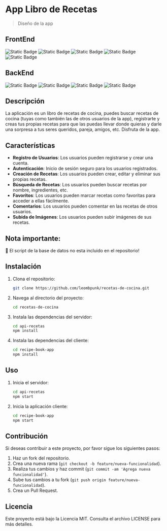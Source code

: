 # App Libro de Recetas

> Diseño de la app

## FrontEnd

![Static Badge](https://img.shields.io/badge/HTML5%20-%20black?style=flat&logo=html5&labelColor=black&color=orange)
![Static Badge](https://img.shields.io/badge/CSS3-black?style=flat&logo=css3&labelColor=black&color=blue)
![Static Badge](https://img.shields.io/badge/JavaScript-black?style=flat&logo=javascript&labelColor=black&color=yellow)
![Static Badge](https://img.shields.io/badge/ReactJS%20-%20black?style=flat&logo=react&labelColor=black&color=blue)
![Static Badge](https://img.shields.io/badge/TailwindCSS%20-%20black?style=flat&logo=tailwindcss&labelColor=black&color=blue)

## BackEnd

![Static Badge](https://img.shields.io/badge/JavaScript-black?style=flat&logo=javascript&labelColor=black&color=yellow)
![Static Badge](https://img.shields.io/badge/NodeJS%20-%20black?style=flat&logo=Node.js&labelColor=black&color=green)
![Static Badge](https://img.shields.io/badge/Express%20-%20black?style=flat&logo=express&labelColor=black&color=white)
![Static Badge](https://img.shields.io/badge/MySQL%20-%20black?style=flat&logo=MySQL&labelColor=black&color=blue)

## Descripción

La aplicación es un libro de recetas de cocina, puedes buscar recetas de cocina (tuyas como también las de otros usuarios de la app), registrarte y creas tus propias recetas para que las puedas llevar donde quieras y darle una sorpresa a tus seres queridos, pareja, amigos, etc. Disfruta de la app.

## Características

- **Registro de Usuarios**: Los usuarios pueden registrarse y crear una cuenta.
- **Autenticación**: Inicio de sesión seguro para los usuarios registrados.
- **Creación de Recetas**: Los usuarios pueden crear, editar y eliminar sus propias recetas.
- **Búsqueda de Recetas**: Los usuarios pueden buscar recetas por nombre, ingredientes, etc.
- **Favoritos**: Los usuarios pueden marcar recetas como favoritas para acceder a ellas fácilmente.
- **Comentarios**: Los usuarios pueden comentar en las recetas de otros usuarios.
- **Subida de Imágenes**: Los usuarios pueden subir imágenes de sus recetas.

## Nota importante: 

🚧  El script de la base de datos no esta incluido en el repositorio!

## Instalación

1. Clona el repositorio:
    ```bash
    git clone https://github.com/leombpunk/recetas-de-cocina.git
    ```
2. Navega al directorio del proyecto:
    ```bash
    cd recetas-de-cocina
    ```
3. Instala las dependencias del servidor:
    ```bash
    cd api-recetas
    npm install
    ```
4. Instala las dependencias del cliente:
    ```bash
    cd recipe-book-app
    npm install
    ```

## Uso

1. Inicia el servidor:
    ```bash
    cd api-recetas
    npm start
    ```
2. Inicia la aplicación cliente:
    ```bash
    cd recipe-book-app
    npm start
    ```

## Contribución

Si deseas contribuir a este proyecto, por favor sigue los siguientes pasos:

1. Haz un fork del repositorio.
2. Crea una nueva rama (`git checkout -b feature/nueva-funcionalidad`).
3. Realiza tus cambios y haz commit (`git commit -am 'Agrega nueva funcionalidad'`).
4. Sube tus cambios a tu fork (`git push origin feature/nueva-funcionalidad`).
5. Crea un Pull Request.

## Licencia

Este proyecto está bajo la Licencia MIT. Consulta el archivo LICENSE para más detalles.

